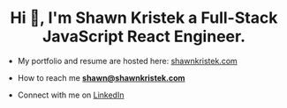 <h1 align="center">Hi 👋, I'm Shawn Kristek a Full-Stack JavaScript React Engineer.</h1>

- My portfolio and resume are hosted here: [shawnkristek.com](shawnkristek.com)

- How to reach me **shawn@shawnkristek.com**

- Connect with me on [LinkedIn](https://www.linkedin.com/in/shawnkristek)
